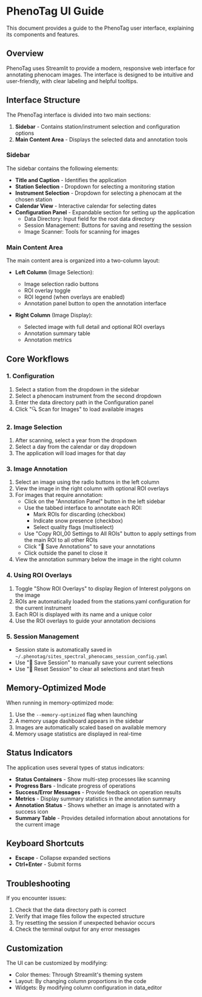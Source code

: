 # PhenoTag UI Guide

This document provides a guide to the PhenoTag user interface, explaining its components and features.

## Overview

PhenoTag uses Streamlit to provide a modern, responsive web interface for annotating phenocam images. The interface is designed to be intuitive and user-friendly, with clear labeling and helpful tooltips.

## Interface Structure

The PhenoTag interface is divided into two main sections:
1. **Sidebar** - Contains station/instrument selection and configuration options
2. **Main Content Area** - Displays the selected data and annotation tools

### Sidebar

The sidebar contains the following elements:

- **Title and Caption** - Identifies the application
- **Station Selection** - Dropdown for selecting a monitoring station
- **Instrument Selection** - Dropdown for selecting a phenocam at the chosen station
- **Calendar View** - Interactive calendar for selecting dates
- **Configuration Panel** - Expandable section for setting up the application
  - Data Directory: Input field for the root data directory
  - Session Management: Buttons for saving and resetting the session
  - Image Scanner: Tools for scanning for images

### Main Content Area

The main content area is organized into a two-column layout:

- **Left Column** (Image Selection):
  - Image selection radio buttons
  - ROI overlay toggle
  - ROI legend (when overlays are enabled)
  - Annotation panel button to open the annotation interface

- **Right Column** (Image Display):
  - Selected image with full detail and optional ROI overlays
  - Annotation summary table
  - Annotation metrics

## Core Workflows

### 1. Configuration

1. Select a station from the dropdown in the sidebar
2. Select a phenocam instrument from the second dropdown
3. Enter the data directory path in the Configuration panel
4. Click "🔍 Scan for Images" to load available images

### 2. Image Selection

1. After scanning, select a year from the dropdown
2. Select a day from the calendar or day dropdown
3. The application will load images for that day

### 3. Image Annotation

1. Select an image using the radio buttons in the left column
2. View the image in the right column with optional ROI overlays
3. For images that require annotation:
   - Click on the "Annotation Panel" button in the left sidebar
   - Use the tabbed interface to annotate each ROI:
     - Mark ROIs for discarding (checkbox)
     - Indicate snow presence (checkbox)
     - Select quality flags (multiselect)
   - Use "Copy ROI_00 Settings to All ROIs" button to apply settings from the main ROI to all other ROIs
   - Click "💾 Save Annotations" to save your annotations
   - Click outside the panel to close it
4. View the annotation summary below the image in the right column

### 4. Using ROI Overlays

1. Toggle "Show ROI Overlays" to display Region of Interest polygons on the image
2. ROIs are automatically loaded from the stations.yaml configuration for the current instrument
3. Each ROI is displayed with its name and a unique color
4. Use the ROI overlays to guide your annotation decisions

### 5. Session Management

- Session state is automatically saved in `~/.phenotag/sites_spectral_phenocams_session_config.yaml`
- Use "💾 Save Session" to manually save your current selections
- Use "🔄 Reset Session" to clear all selections and start fresh

## Memory-Optimized Mode

When running in memory-optimized mode:
1. Use the `--memory-optimized` flag when launching
2. A memory usage dashboard appears in the sidebar
3. Images are automatically scaled based on available memory
4. Memory usage statistics are displayed in real-time

## Status Indicators

The application uses several types of status indicators:

- **Status Containers** - Show multi-step processes like scanning
- **Progress Bars** - Indicate progress of operations
- **Success/Error Messages** - Provide feedback on operation results
- **Metrics** - Display summary statistics in the annotation summary
- **Annotation Status** - Shows whether an image is annotated with a success icon
- **Summary Table** - Provides detailed information about annotations for the current image

## Keyboard Shortcuts

- **Escape** - Collapse expanded sections
- **Ctrl+Enter** - Submit forms

## Troubleshooting

If you encounter issues:

1. Check that the data directory path is correct
2. Verify that image files follow the expected structure
3. Try resetting the session if unexpected behavior occurs
4. Check the terminal output for any error messages

## Customization

The UI can be customized by modifying:
- Color themes: Through Streamlit's theming system
- Layout: By changing column proportions in the code
- Widgets: By modifying column configuration in data_editor